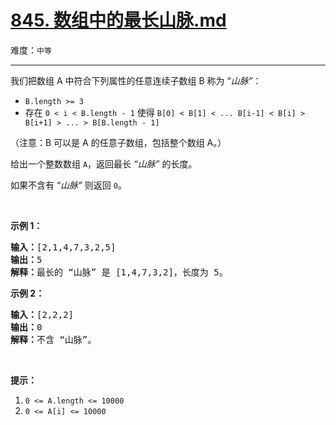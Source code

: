 # [845. 数组中的最长山脉.md](https://leetcode-cn.com/problems/longest-mountain-in-array)

难度：`中等`

---

<p>我们把数组 A 中符合下列属性的任意连续子数组 B 称为 &ldquo;<em>山脉&rdquo;</em>：</p>

<ul>
	<li><code>B.length &gt;= 3</code></li>
	<li>存在 <code>0 &lt; i&nbsp;&lt; B.length - 1</code> 使得 <code>B[0] &lt; B[1] &lt; ... B[i-1] &lt; B[i] &gt; B[i+1] &gt; ... &gt; B[B.length - 1]</code></li>
</ul>

<p>（注意：B 可以是 A 的任意子数组，包括整个数组 A。）</p>

<p>给出一个整数数组 <code>A</code>，返回最长 <em>&ldquo;山脉&rdquo;</em>&nbsp;的长度。</p>

<p>如果不含有 &ldquo;<em>山脉&rdquo;&nbsp;</em>则返回 <code>0</code>。</p>

<p>&nbsp;</p>

<p><strong>示例 1：</strong></p>

<pre><strong>输入：</strong>[2,1,4,7,3,2,5]
<strong>输出：</strong>5
<strong>解释：</strong>最长的 &ldquo;山脉&rdquo; 是 [1,4,7,3,2]，长度为 5。
</pre>

<p><strong>示例 2：</strong></p>

<pre><strong>输入：</strong>[2,2,2]
<strong>输出：</strong>0
<strong>解释：</strong>不含 &ldquo;山脉&rdquo;。
</pre>

<p>&nbsp;</p>

<p><strong>提示：</strong></p>

<ol>
	<li><code>0 &lt;= A.length &lt;= 10000</code></li>
	<li><code>0 &lt;= A[i] &lt;= 10000</code></li>
</ol>
